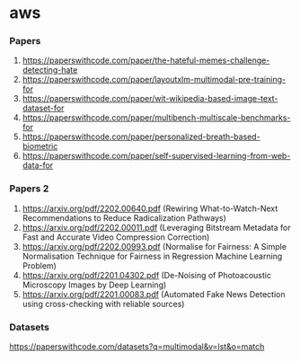 # aws

### Papers

1. https://paperswithcode.com/paper/the-hateful-memes-challenge-detecting-hate
2. https://paperswithcode.com/paper/layoutxlm-multimodal-pre-training-for
3. https://paperswithcode.com/paper/wit-wikipedia-based-image-text-dataset-for
4. https://paperswithcode.com/paper/multibench-multiscale-benchmarks-for
5. https://paperswithcode.com/paper/personalized-breath-based-biometric
6. https://paperswithcode.com/paper/self-supervised-learning-from-web-data-for

### Papers 2
1. https://arxiv.org/pdf/2202.00640.pdf (Rewiring What-to-Watch-Next Recommendations to Reduce Radicalization Pathways)
2. https://arxiv.org/pdf/2202.00011.pdf (Leveraging Bitstream Metadata for Fast and Accurate Video Compression Correction)
3. https://arxiv.org/pdf/2202.00993.pdf (Normalise for Fairness: A Simple Normalisation Technique for Fairness in Regression Machine Learning Problem)
4. https://arxiv.org/pdf/2201.04302.pdf (De-Noising of Photoacoustic Microscopy Images by Deep Learning)
5. https://arxiv.org/pdf/2201.00083.pdf (Automated Fake News Detection using cross-checking with reliable sources)

### Datasets
https://paperswithcode.com/datasets?q=multimodal&v=lst&o=match
